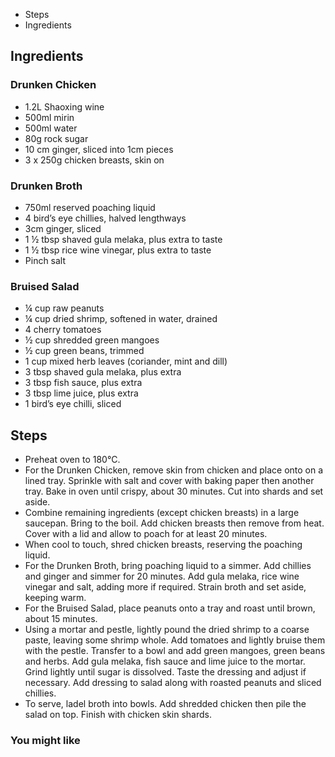 -   Steps
-   Ingredients

## Ingredients

### Drunken Chicken

-   1.2L Shaoxing wine
-   500ml mirin
-   500ml water
-   80g rock sugar
-   10 cm ginger, sliced into 1cm pieces
-   3 x 250g chicken breasts, skin on

### Drunken Broth

-   750ml reserved poaching liquid
-   4 bird’s eye chillies, halved lengthways
-   3cm ginger, sliced
-   1 ½ tbsp shaved gula melaka, plus extra to taste
-   1 ½ tbsp rice wine vinegar, plus extra to taste
-   Pinch salt

### Bruised Salad

-   ¼ cup raw peanuts
-   ¼ cup dried shrimp, softened in water, drained
-   4 cherry tomatoes
-   ½ cup shredded green mangoes
-   ½ cup green beans, trimmed
-   1 cup mixed herb leaves (coriander, mint and dill)
-   3 tbsp shaved gula melaka, plus extra
-   3 tbsp fish sauce, plus extra
-   3 tbsp lime juice, plus extra
-   1 bird’s eye chilli, sliced

## Steps

-   Preheat oven to 180°C.
-   For the Drunken Chicken, remove skin from chicken and place onto on a lined tray. Sprinkle with salt and cover with baking paper then another tray. Bake in oven until crispy, about 30 minutes. Cut into shards and set aside.
-   Combine remaining ingredients (except chicken breasts) in a large saucepan. Bring to the boil. Add chicken breasts then remove from heat. Cover with a lid and allow to poach for at least 20 minutes.
-   When cool to touch, shred chicken breasts, reserving the poaching liquid.
-   For the Drunken Broth, bring poaching liquid to a simmer. Add chillies and ginger and simmer for 20 minutes. Add gula melaka, rice wine vinegar and salt, adding more if required. Strain broth and set aside, keeping warm.
-   For the Bruised Salad, place peanuts onto a tray and roast until brown, about 15 minutes.
-   Using a mortar and pestle, lightly pound the dried shrimp to a coarse paste, leaving some shrimp whole. Add tomatoes and lightly bruise them with the pestle. Transfer to a bowl and add green mangoes, green beans and herbs. Add gula melaka, fish sauce and lime juice to the mortar. Grind lightly until sugar is dissolved. Taste the dressing and adjust if necessary. Add dressing to salad along with roasted peanuts and sliced chillies.
-   To serve, ladel broth into bowls. Add shredded chicken then pile the salad on top. Finish with chicken skin shards.

### You might like